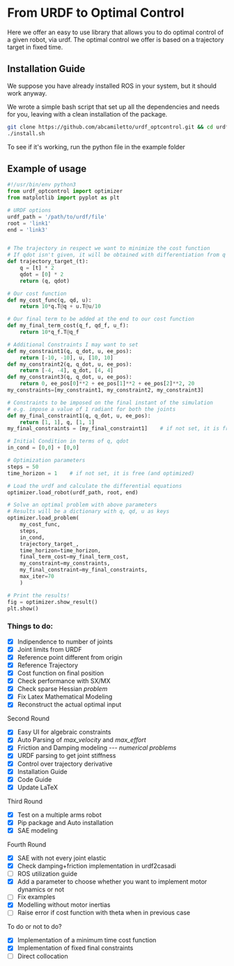 # From URDF to Optimal Control
Here we offer an easy to use library that allows you to do optimal control of a given robot, via urdf.
The optimal control we offer is based on a trajectory target in fixed time.

## Installation Guide
We suppose you have already installed ROS in your system, but it should work anyway.

We wrote a simple bash script that set up all the dependencies and needs for you, leaving with a clean installation of the package.

```bash
git clone https://github.com/abcamiletto/urdf_optcontrol.git && cd urdf_optcontrol
./install.sh
```

To see if it's working, run the python file in the example folder


## Example of usage
```python
#!/usr/bin/env python3
from urdf_optcontrol import optimizer
from matplotlib import pyplot as plt

# URDF options
urdf_path = '/path/to/urdf/file'
root = 'link1'
end = 'link3'


# The trajectory in respect we want to minimize the cost function
# If qdot isn't given, it will be obtained with differentiation from q
def trajectory_target_(t):
    q = [t] * 2
    qdot = [0] * 2
    return (q, qdot)

# Our cost function
def my_cost_func(q, qd, u):
    return 10*q.T@q + u.T@u/10

# Our final term to be added at the end to our cost function
def my_final_term_cost(q_f, qd_f, u_f):
    return 10*q_f.T@q_f

# Additional Constraints I may want to set
def my_constraint1(q, q_dot, u, ee_pos):
    return [-10, -10], u, [10, 10]
def my_constraint2(q, q_dot, u, ee_pos):
    return [-4, -4], q_dot, [4, 4]
def my_constraint3(q, q_dot, u, ee_pos):
    return 0, ee_pos[0]**2 + ee_pos[1]**2 + ee_pos[2]**2, 20
my_constraints=[my_constraint1, my_constraint2, my_constraint3]

# Constraints to be imposed on the final instant of the simulation
# e.g. impose a value of 1 radiant for both the joints
def my_final_constraint1(q, q_dot, u, ee_pos):
    return [1, 1], q, [1, 1]
my_final_constraints = [my_final_constraint1]    # if not set, it is free (and optimized)

# Initial Condition in terms of q, qdot
in_cond = [0,0] + [0,0]

# Optimization parameters
steps = 50
time_horizon = 1    # if not set, it is free (and optimized)

# Load the urdf and calculate the differential equations
optimizer.load_robot(urdf_path, root, end)

# Solve an optimal problem with above parameters
# Results will be a dictionary with q, qd, u as keys
optimizer.load_problem(
    my_cost_func,
    steps,
    in_cond,
    trajectory_target_,
    time_horizon=time_horizon,
    final_term_cost=my_final_term_cost, 
    my_constraint=my_constraints, 
    my_final_constraint=my_final_constraints,
    max_iter=70
    )

# Print the results!
fig = optimizer.show_result()
plt.show()
```


### Things to do:

- [x] Indipendence to number of joints
- [x] Joint limits from URDF
- [x] Reference point different from origin
- [x] Reference Trajectory
- [x] Cost function on final position
- [x] Check performance with SX/MX
- [x] Check sparse Hessian *problem*
- [x] Fix Latex Mathematical Modeling
- [x] Reconstruct the actual optimal input

Second Round

- [x] Easy UI for algebraic constraints
- [x] Auto Parsing of *max_velocity* and *max_effort*
- [x] Friction and Damping modeling --- *numerical problems*
- [x] URDF parsing to get joint stiffness 
- [x] Control over trajectory derivative
- [x] Installation Guide
- [x] Code Guide 
- [x] Update LaTeX

Third Round

- [x] Test on a multiple arms robot
- [x] Pip package and Auto installation
- [x] SAE modeling

Fourth Round

- [x] SAE with not every joint elastic
- [x] Check damping+friction implementation in urdf2casadi
- [ ] ROS utilization guide 
- [x] Add a parameter to choose whether you want to implement motor dynamics or not
- [ ] Fix examples
- [x] Modelling without motor inertias
- [ ] Raise error if cost function with theta when in previous case

To do or not to do?
- [x] Implementation of a minimum time cost function 
- [x] Implementation of fixed final constraints
- [ ] Direct collocation
